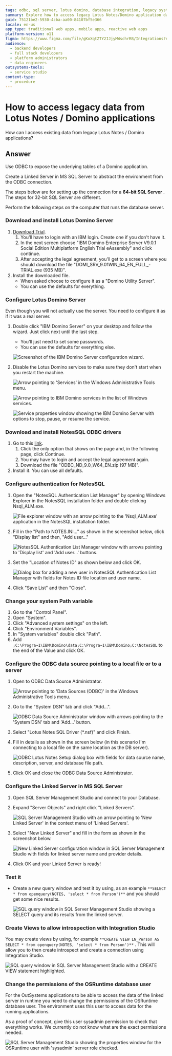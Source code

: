 ```yaml
---
tags: odbc, sql server, lotus domino, database integration, legacy system integration
summary: Explore how to access legacy Lotus Notes/Domino application data using ODBC and MS SQL Server Linked Servers in OutSystems 11 (O11).
guid: 75121be2-5930-4cba-aa00-84107bf5e366
locale: en-us
app_type: traditional web apps, mobile apps, reactive web apps
platform-version: o11
figma: https://www.figma.com/file/gKoXqtZTY2IJjyMWschrRB/Integrations?node-id=1242:293
audience:
  - backend developers
  - full stack developers
  - platform administrators
  - data engineers
outsystems-tools:
  - service studio
content-type:
  - procedure
---
```


# How to access legacy data from Lotus Notes / Domino applications

How can I access existing data from legacy Lotus Notes / Domino applications?

## Answer

Use ODBC to expose the underlying tables of a Domino application.

Create a Linked Server in MS SQL Server to abstract the environment from the ODBC connection.

<div class="info" markdown="1">

The steps below are for setting up the connection for a **64-bit SQL Server** . The steps for 32-bit SQL Server are different.
</div>

Perform the following steps on the computer that runs the database server.

### Download and install Lotus Domino Server

1. [Download Trial](http://www.ibm.com/developerworks/downloads/ls/lsndad/). 
    1. You'll have to login with an IBM login. Create one if you don't have it. 
    1. In the next screen choose "IBM Domino Enterprise Server V9.0.1 Social Edition Multiplatform English Trial eAssembly" and click continue. 
    1. After accepting the legal agreement, you'll get to a screen where you should download the file "DOMI_SRV_9.01WIN_64_EN_FULL_-TRIAL.exe (935 MB)". 
1. Install the downloaded file. 
    * When asked choose to configure it as a "Domino Utility Server". 
    * You can use the defaults for everything. 

### Configure Lotus Domino Server

Even though you will not actually use the server. You need to configure it as if it was a real server.

1. Double click "IBM Domino Server" on your desktop and follow the wizard. Just click next until the last step. 
    * You'll just need to set some passwords. 
    * You can use the defaults for everything else. 

    ![Screenshot of the IBM Domino Server configuration wizard.](images/01.png "IBM Domino Server Configuration Wizard")

1. Disable the Lotus Domino services to make sure they don't start when you restart the machine. 

    ![Arrow pointing to 'Services' in the Windows Administrative Tools menu.](images/02.png "Accessing Services in Administrative Tools")

    ![Arrow pointing to IBM Domino services in the list of Windows services.](images/03.png "List of Services in Windows")

    ![Service properties window showing the IBM Domino Server with options to stop, pause, or resume the service.](images/04.png "IBM Domino Server Service Properties")

### Download and install NotesSQL ODBC drivers

1. Go to this [link](http://www14.software.ibm.com/webapp/download/nochargesearch.jsp?cat=&q0=&pf=&k=ALL&pn=&pid=&rs=&S_TACT=104CBW71&status=Active&S_CMP=&b=&sr=1&q=IBM+ODBC+Driver+for+Notes%2FDomino&ibm-search.x=0&ibm-search.y=0).
    1. Click the only option that shows on the page and, in the following page, click Continue. 
    1. You may have to login and accept the legal agreement again. 
    1. Download the file "ODBC_ND_9.0_W64_EN.zip (97 MB)". 
1. Install it. You can use all defaults. 

### Configure authentication for NotesSQL

1. Open the "NotesSQL Authentication List Manager" by opening Windows Explorer in the NotesSQL installation folder and double clicking Nsql_ALM.exe. 

    ![File explorer window with an arrow pointing to the 'Nsql_ALM.exe' application in the NotesSQL installation folder.](images/05.png "NotesSQL Authentication List Manager")

1. Fill in the "Path to NOTES.INI..." as shown in the screenshot below, click "Display list" and then, "Add user..." 

    ![NotesSQL Authentication List Manager window with arrows pointing to 'Display list' and 'Add user...' buttons.](images/06.png "Configuring NotesSQL Authentication")

1. Set the "Location of Notes ID" as shown below and click OK. 

    ![Dialog box for adding a new user in NotesSQL Authentication List Manager with fields for Notes ID file location and user name.](images/07.png "Adding a New User in NotesSQL Authentication List Manager")

1. Click "Save List" and then "Close". 

### Change your system Path variable

1. Go to the "Control Panel". 
1. Open "System". 
1. Click "Advanced system settings" on the left. 
1. Click "Environment Variables". 
1. In "System variables" double click "Path". 
1. Add `;C:\Progra~1\IBM\Domino\data;C:\Progra~1\IBM\Domino;C:\NotesSQL` to the end of the Value and click OK. 

### Configure the ODBC data source pointing to a local file or to a server

1. Open to ODBC Data Source Administrator. 

    ![Arrow pointing to 'Data Sources (ODBC)' in the Windows Administrative Tools menu.](images/08.png "Accessing ODBC Data Source Administrator")

1. Go to the "System DSN" tab and click "Add...". 

    ![ODBC Data Source Administrator window with arrows pointing to the 'System DSN' tab and 'Add...' button.](images/09.png "Adding a New System DSN in ODBC Data Source Administrator")

1. Select "Lotus Notes SQL Driver (*.nsf)" and click Finish. 
1. Fill in details as shown in the screen below (in this scenario I'm connecting to a local file on the same location as the DB server). 

    ![ODBC Lotus Notes Setup dialog box with fields for data source name, description, server, and database file path.](images/10.png "ODBC Lotus Notes Setup")

1. Click OK and close the ODBC Data Source Administrator. 

### Configure the Linked Server in MS SQL Server

1. Open SQL Server Management Studio and connect to your Database. 
1. Expand "Server Objects" and right click "Linked Servers". 

    ![SQL Server Management Studio with an arrow pointing to 'New Linked Server' in the context menu of 'Linked Servers'.](images/11.png "Creating a New Linked Server in SQL Server Management Studio")

1. Select "New Linked Server" and fill in the form as shown in the screenshot below. 

    ![New Linked Server configuration window in SQL Server Management Studio with fields for linked server name and provider details.](images/12.png "New Linked Server Configuration")

1. Click OK and your Linked Server is ready! 

### Test it

* Create a new query window and test it by using, as an example `**SELECT * from openquery(NOTES, 'select * from Person')**` and you should get some nice results. 

    ![SQL query window in SQL Server Management Studio showing a SELECT query and its results from the linked server.](images/13.png "Testing the Linked Server Connection")

### Create Views to allow introspection with Integration Studio

You may create views by using, for example `**CREATE VIEW LN_Person AS SELECT * from openquery(NOTES, 'select * from Person')**` . This will allow you to then create introspect and create a connection using Integration Studio.

![SQL query window in SQL Server Management Studio with a CREATE VIEW statement highlighted.](images/14.png "Creating a View in SQL Server Management Studio")

### Change the permissions of the OSRuntime database user

For the OutSystems applications to be able to access the data of the linked server in runtime you need to change the permissions of the OSRuntime database user. The environment uses this user to access data for the running applications.

As a proof of concept, give this user sysadmin permission to check that everything works. We currently do not know what are the exact permissions needed.

![SQL Server Management Studio showing the properties window for the OSRuntime user with 'sysadmin' server role checked.](images/15.png "Modifying OSRuntime Database User Permissions")
